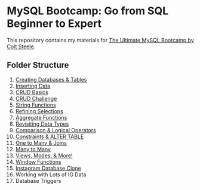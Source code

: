 # MySQL Bootcamp: Go from SQL Beginner to Expert
This repository contains my materials for [The Ultimate MySQL Bootcamp by Colt Steele](https://www.udemy.com/course/the-ultimate-mysql-bootcamp-go-from-sql-beginner-to-expert/?couponCode=ST18MT12125AUS).

## Folder Structure
1. [Creating Databases & Tables](https://github.com/ndomah/MySQL-Bootcamp-Go-from-SQL-Beginner-to-Expert/tree/main/1.%20Creating%20Databases%20%26%20Tables)
2. [Inserting Data](https://github.com/ndomah/MySQL-Bootcamp-Go-from-SQL-Beginner-to-Expert/tree/main/2.%20Inserting%20Data)
3. [CRUD Basics](https://github.com/ndomah/MySQL-Bootcamp-Go-from-SQL-Beginner-to-Expert/tree/main/3.%20CRUD%20Basics)
4. [CRUD Challenge](https://github.com/ndomah/MySQL-Bootcamp-Go-from-SQL-Beginner-to-Expert/tree/main/4.%20CRUD%20Challenge)
5. [String Functions](https://github.com/ndomah/MySQL-Bootcamp-Go-from-SQL-Beginner-to-Expert/tree/main/5.%20String%20Functions)
6. [Refining Selections](https://github.com/ndomah/MySQL-Bootcamp-Go-from-SQL-Beginner-to-Expert/tree/main/6.%20Refining%20Selections)
7. [Aggregate Functions](https://github.com/ndomah/MySQL-Bootcamp-Go-from-SQL-Beginner-to-Expert/tree/main/7.%20Aggregate%20Functions)
8. [Revisiting Data Types](https://github.com/ndomah/MySQL-Bootcamp-Go-from-SQL-Beginner-to-Expert/tree/main/8.%20Revisiting%20Data%20Types)
9. [Comparison & Logical Operators](https://github.com/ndomah/MySQL-Bootcamp-Go-from-SQL-Beginner-to-Expert/tree/main/9.%20Comparison%20%26%20Logical%20Operators)
10. [Constraints & ALTER TABLE](https://github.com/ndomah/MySQL-Bootcamp-Go-from-SQL-Beginner-to-Expert/tree/main/10.%20Constraints%20&%20ALTER%20TABLE)
11. [One to Many & Joins](https://github.com/ndomah/MySQL-Bootcamp-Go-from-SQL-Beginner-to-Expert/tree/main/11.%20One%20to%20Many%20&%20Joins)
12. [Many to Many](https://github.com/ndomah/MySQL-Bootcamp-Go-from-SQL-Beginner-to-Expert/tree/main/12.%20Many%20to%20Many)
13. [Views, Modes, & More!](https://github.com/ndomah/MySQL-Bootcamp-Go-from-SQL-Beginner-to-Expert/tree/main/13.%20Views%2C%20Modes%2C%20%26%20More!)
14. [Window Functions](https://github.com/ndomah/MySQL-Bootcamp-Go-from-SQL-Beginner-to-Expert/tree/main/14.%20Window%20Functions)
15. [Instagram Database Clone](https://github.com/ndomah/MySQL-Bootcamp-Go-from-SQL-Beginner-to-Expert/tree/main/15.%20Instagram%20Database%20Clone)
16. Working with Lots of IG Data
17. Database Triggers

